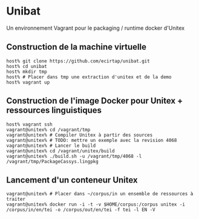 Unibat
======

Un environnement Vagrant pour le packaging / runtime docker d'Unitex


## Construction de la machine virtuelle

    host% git clone https://github.com/ecirtap/unibat.git
    host% cd unibat
    host% mkdir tmp
    host% # Placer dans tmp une extraction d'unitex et de la demo
    host% vagrant up

## Construction de l'image Docker pour Unitex + ressources linguistiques

    host% vagrant ssh
    vagrant@unitex% cd /vagrant/tmp
    vagrant@unitex% # Compiler Unitex à partir des sources
    vagrant@unitex% # TODO: mettre un exemple avec la revision 4068
    vagrant@unitex% # Lancer le build
    vagrant@unitex% cd /vagrant/unitex/build
    vagrant@unitex% ./build.sh -u /vagrant/tmp/4068 -l /vagrant/tmp/PackageCassys.lingpkg

## Lancement d'un conteneur Unitex

    vagrant@unitex% # Placer dans ~/corpus/in un ensemble de ressources à traiter
    vagrant@unitex% docker run -i -t -v $HOME/corpus:/corpus unitex -i /corpus/in/en/tei -o /corpus/out/en/tei -f tei -l EN -V
    
    
